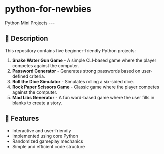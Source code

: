 # python-for-newbies

Python Mini Projects --- 

## 📌 Description
This repository contains five beginner-friendly Python projects:
1. **Snake Water Gun Game** - A simple CLI-based game where the player competes against the computer.
2. **Password Generator** - Generates strong passwords based on user-defined criteria.
3. **Roll the Dice Simulator** - Simulates rolling a six-sided dice.
4. **Rock Paper Scissors Game** - Classic game where the player competes against the computer.
5. **Mad Libs Generator** - A fun word-based game where the user fills in blanks to create a story.

## 🚀 Features
- Interactive and user-friendly
- Implemented using core Python
- Randomized gameplay mechanics
- Simple and efficient code structure
